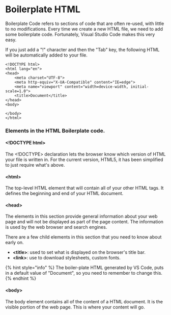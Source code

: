 # Boilerplate HTML

Boilerplate Code refers to sections of code that are often re-used, with little to no modifications. Every time we create a new HTML file, we need to add some boilerplate code. Fortunately, Visual Studio Code makes this very easy.

If you just add a "!" character and then the "Tab" key, the following HTML will be automatically added to your file.

```markup
<!DOCTYPE html>
<html lang="en">
<head>
    <meta charset="UTF-8">
    <meta http-equiv="X-UA-Compatible" content="IE=edge">
    <meta name="viewport" content="width=device-width, initial-scale=1.0">
    <title>Document</title>
</head>
<body>
    
</body>
</html>
```

### Elements in the HTML Boilerplate code.

#### &lt;!DOCTYPE html&gt;

 The &lt;!DOCTYPE&gt; declaration lets the browser know which version of HTML your file is written in. For the current version, HTML5, it has been simplified to just require what's above.

#### &lt;html&gt;

The top-level HTML element that will contain all of your other HTML tags. It defines the beginning and end of your HTML document.

#### &lt;head&gt;

The elements in this section provide general information about your web page and will not be displayed as part of the page content. The information is used by the web browser and search engines. 

There are a few child elements in this section that you need to know about early on.

* **&lt;title&gt;**: used to set what is displayed on the browser's title bar.
* **&lt;link&gt;**: use to download stylesheets, custom fonts.

{% hint style="info" %}
The boiler-plate HTML generated by VS Code, puts in a default value of "Document", so you need to remember to change this.
{% endhint %}

#### &lt;body&gt;

The body element contains all of the content of a HTML document.  It is the visible portion of the web page. This is where your content will go.

